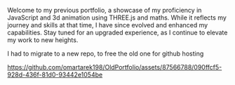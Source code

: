 
Welcome to my previous portfolio, a showcase of my proficiency in JavaScript and 3d animation using THREE.js and maths. While it reflects my journey and skills at that time, I have since evolved and enhanced my capabilities. Stay tuned for an upgraded experience, as I continue to elevate my work to new heights.

I had to migrate to a new repo, to free the old one for github hosting 


https://github.com/omartarek198/OldPortfolio/assets/87566788/090ffcf5-928d-436f-81d0-93442e1054be


